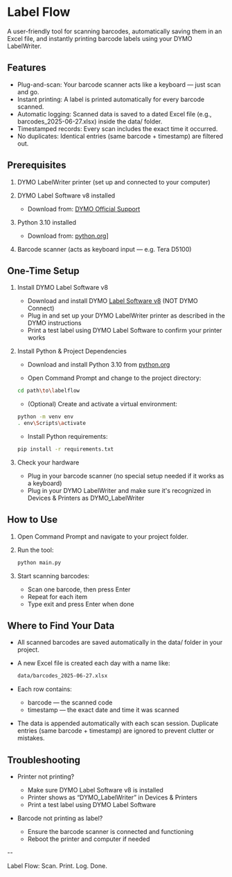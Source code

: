 # Label Flow

A user-friendly tool for scanning barcodes, automatically saving them in an Excel file, and instantly printing barcode labels using your DYMO LabelWriter.


## Features

- Plug-and-scan: Your barcode scanner acts like a keyboard — just scan and go.
- Instant printing: A label is printed automatically for every barcode scanned.
- Automatic logging: Scanned data is saved to a dated Excel file (e.g., barcodes_2025-06-27.xlsx) inside the data/ folder.
- Timestamped records: Every scan includes the exact time it occurred.
- No duplicates: Identical entries (same barcode + timestamp) are filtered out.


## Prerequisites
1. DYMO LabelWriter printer (set up and connected to your computer)

2. DYMO Label Software v8 installed
    - Download from: [DYMO Official Support](https://www.dymo.com/support?cfid=dymo-compatibility-chart)

3. Python 3.10 installed
    - Download from: [python.org](https://www.python.org/downloads/release/python-3100/)]

4. Barcode scanner (acts as keyboard input — e.g. Tera D5100)


## One-Time Setup

1. Install DYMO Label Software v8
    - Download and install DYMO [Label Software v8](https://www.dymo.com/support?cfid=dymo-compatibility-chart) (NOT DYMO Connect)
    - Plug in and set up your DYMO LabelWriter printer as described in the DYMO instructions
    - Print a test label using DYMO Label Software to confirm your printer works

2. Install Python & Project Dependencies
    - Download and install Python 3.10 from [python.org](https://www.python.org/downloads/release/python-3100/)

    - Open Command Prompt and change to the project directory:

    ```bash
    cd path\to\labelflow
    ```
    - (Optional) Create and activate a virtual environment:
    ```bash
    python -m venv env
    . env\Scripts\activate
    ```

    - Install Python requirements:
    ```bash
    pip install -r requirements.txt
    ```

3. Check your hardware
    - Plug in your barcode scanner (no special setup needed if it works as a keyboard)
    - Plug in your DYMO LabelWriter and make sure it's recognized in Devices & Printers as DYMO_LabelWriter


## How to Use
1. Open Command Prompt and navigate to your project folder.

2. Run the tool:
    ```bash
    python main.py
    ```

3. Start scanning barcodes:
    - Scan one barcode, then press Enter
    - Repeat for each item
    - Type exit and press Enter when done


## Where to Find Your Data
- All scanned barcodes are saved automatically in the data/ folder in your project.

- A new Excel file is created each day with a name like:
    ```bash
    data/barcodes_2025-06-27.xlsx
    ```

- Each row contains:
    - barcode — the scanned code
    - timestamp — the exact date and time it was scanned

- The data is appended automatically with each scan session.
    Duplicate entries (same barcode + timestamp) are ignored to prevent clutter or mistakes.

## Troubleshooting
- Printer not printing?
    - Make sure DYMO Label Software v8 is installed
    - Printer shows as “DYMO_LabelWriter” in Devices & Printers
    - Print a test label using DYMO Label Software

- Barcode not printing as label?
    - Ensure the barcode scanner is connected and functioning
    - Reboot the printer and computer if needed

--

Label Flow: Scan. Print. Log. Done.





